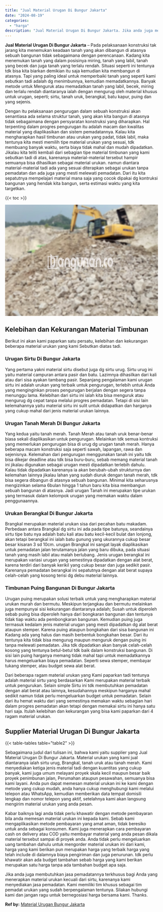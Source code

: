 ```yaml
---
title: "Jual Material Urugan Di Bungur Jakarta"
date: "2024-08-19"
categories: 
  - "harga"
description: "Jual Material Urugan Di Bungur Jakarta. Jika anda juga membutuhkan jasa pemadatannya terkhusus bagi Anda yang menerapkan material urukan kecuali dari sirtu,..."
---
```


**Jual Material Urugan Di Bungur Jakarta** – Pada pelaksanaan konstruksi tak jarang kita menemukan keadaan tanah yang akan dibangun di atasnya sebuah bangunan tidak sebagaimana dengan perencanaan. Kadang kita menemukan tanah yang dalam posisinya miring, tanah yang labil, tanah yang becek dan juga tanah yang terlalu rendah. Situasi seperti ini tentunya tdk bisa kita biarkan demikian itu saja kemudian kita membangun di atasnya. Tapi yang paling ideal untuk memperbaiki tanah yang seperti kami sebutkan tadi adalah dg menimbunnya, kemudian memadatkannya. Banyak metode untuk Menguruk atau memadatkan tanah yang labil, becek, miring dan terlalu rendah diantaranya ialah dengan mengurug oleh material khusus untuk urugan, seperti; sirtu, tanah uruk, berangkal, batu kapur, puing dan yang sejenis.

Dengan itu pelaksanaan pengurugan dalam sebuah konstruksi akan senantiasa ada selama struktur tanah, yang akan kita bangun di atasnya tidak sebagaimana dengan persyaratan konstruksi yang diharapkan. Hal terpenting dalam progres pengurugan itu adalah macam dan kwalitas material yang diaplikasikan dan sistem pemadatannya. Kalau kita mengharapkan hasil timbunan atau urukan yang padat, tidak labil, maka tentunya kita mesti memilih tipe material urukan yang sesuai, tdk membuang banyak waktu, serta biaya tidak mahal dan mudah dipadatkan. Jikalau kita teliti kembali dari sebagian tipe material timbunan yang kami sebutkan tadi di atas, karenanya material-material tersebut hampir semuanya bisa dihasilkan sebagai material urukan. namun diantara material-material tadi ada yang sesuai diterapkan sebagai urukan tanpa pemadatan dan ada juga yang mesti melewati pemadatan. Dari itu kita sepatutnya mempelajari material mana saja yang cocok dipakai dg kontruksi bangunan yang hendak kita bangun, serta estimasi waktu yang kita targetkan.

{{< toc >}}

![Jual Material Urugan Di Bungur Jakarta](/images/jual-urugan-35.png)

## Kelebihan dan Kekurangan Material Timbunan

Berikut ini akan kami paparkan satu persatu, kelebihan dan kekurangan beberapa material urukan yang kami Sebutkan diatas tadi.

### Urugan Sirtu Di Bungur Jakarta

Yang pertama yakni material sirtu disebut juga dg sirtu urug. Sirtu urug ini yaitu material campuran antara pasir dan batu. Lazimnya dihasilkan dari kali atau dari sisa ayakan tambang pasir. Sepanjang pengalaman kami urugan sirtu ini adalah urukan yang terbaik untuk pengurugan, terlebih untuk Anda yang menginginkan proses pengurugan berjalan dengan segera tanpa menunggu lama. Kelebihan dari sirtu ini ialah kita bisa menguruk atau mengurug dg cepat tanpa melalui progres pemadatan. Tetapi di sisi lain kelemahannya yaitu material sirtu ini sulit untuk didapatkan dan harganya yang cukup mahal dari jenis material urukan lainnya.

### Urugan Tanah Merah Di Bungur Jakarta

Yang kedua yaitu tanah merah. Tanah Merah atau tanah uruk benar-benar biasa sekali diaplikasikan untuk pengurugan. Melainkan tdk semua kontruksi yang memerlukan pengurugan bisa di urug dg urugan tanah merah. Hanya beberapa macam konstruksi saja seperti sawah, lapangan, rawa dan sejenisnya. Kelemahan dari pengurugan menggunakan tanah ini yaitu tdk bisa dikejar deadline atau tdk bisa buru-buru, sebab memang material tanah ini jikalau digunakan sebagai urugan mesti dipadatkan terlebih dahulu. Kalau tidak dipadatkan karenanya ia akan berubah-ubah strukturnya dan kelemahan lainnya jikalau lahan yang sudah diuruk dengan tanah merah, tdk bisa segera dibangun di atasnya sebuah bangunan. Minimal kita seharusnya mengizinkan selama 6bulan hingga 1 tahun baru kita bisa membangun sebuah bangunan di atasnya. Jadi urugan Tanah ini merupakan tipe urukan yang termasuk dalam kelompok urugan yang memakan waktu dalam penggunaannya.

### Urukan Berangkal Di Bungur Jakarta

Brangkal merupakan material urukan sisa dari pecahan batu makadam. Perbedaan antara Brangkal dg sirtu ini ada pada tipe batunya, seandainya sirtu tipe batu nya adalah batu kali atau batu kecil-kecil bulat dan lonjong, akan tetapi berangkal ini ialah batu gunung yang ukurannya cukup besar besar kisaran 3 sd 10cm. urugan Brangkal ini sangat layak diaplikasikan untuk pemadatan jalan terutamanya jalan yang baru dibuka, pada situasi tanah yang masih labil atau malah berlubang. Jenis urugan berangkal ini merupakan variasi urugan yang semestinya dipadatkan dengan alat berat, karena terdiri dari banyak kerikil yang cukup besar dan juga sedikit pasir. Karenanya pemadatan berangkal ini sepatutnya dengan alat berat supaya celah-celah yang kosong terisi dg debu material lainnya.

### Timbunan Puing Bangunan Di Bungur Jakarta

Urugan puing merupakan solusi terbaik untuk yang mengharapkan material urukan murah dan bermutu. Meskipun terjangkau dan bermutu melainkan juga mempunyai sisi kekurangan diantaranya adalah; Susah untuk diperoleh sebab puing bisa diperoleh hanya dari bongkaran bangunan dan tentunya tidak tiap waktu ada pembongkaran bangunan. Kemudian puing juga termasuk kedalam jenis material urugan yang mesti dipadatkan dg alat berat ataupun stemper. Karena puing ataupun bongkahan dari sisa bangunan ini Kadang ada yang halus dan masih berbentuk bongkahan besar. Dari itu tentunya kita tidak bisa mengurug maupun menguruk dengan puing ini tanpa melewati pemadatan. Jika tdk dipadatkan akan banyak celah-celah kosong yang tentunya betul-betul tdk baik dalam konstruksi bangunan. Di sisi lain puing harganya memang tidak mahal tapi untuk memadatkannya harus mengeluarkan biaya pemadatan. Seperti sewa stemper, membayar tukang stemper, atau budget sewa alat berat.

Dari beberapa ragam material urukan yang Kami paparkan tadi tentunya adalah material sirtu yang berdasarkan Kami merupakan material terbaik untuk pengurukan. Selain simple Sirtu ini tdk membutuhkan pemadatan dengan alat berat atau lainnya, kesudahannya meskipun harganya mahal sedikit namun tidak perlu mengeluarkan budget untuk pemadatan. Selain dari itu hemat waktu dari yang semestinya memakan waktu sebagian hari dalam progres pemadatan akan tetapi dengan memakai sirtu ini hanya satu hari saja. Itulah kelebihan dan kekurangan yang bisa kami paparkan dari 4 ragam material urukan.

## Supplier Material Urugan Di Bungur Jakarta

{{< table-tables table="table2" >}}

Sebagaimana judul dari tulisan ini, bahwa kami yaitu supplier yang Jual Material Urugan Di Bungur Jakarta. Material urukan yang kami jual diantaranya ialah sirtu urug, Brangkal, tanah uruk atau tanah merah. Kami menyediakan ketiga jenis material tadi dengan kuantitas yang cukup banyak, kami juga umum melayani proyek skala kecil maupun besar baik proyek penimbunan jalan, Perumahan ataupun pesawahan, semuanya bisa kami layani. Anda pun dapat memesan material urukan ini ke kami dengan metode yang cukup mudah, anda hanya cukup menghubungi kami melalui telepon atau WhatsApp, kemudian memberikan data tempat domisili lengkap dan nomor telepon yang aktif, setelahnya kami akan langsung mengirim material urukan yang anda pesan.

Kabar baiknya lagi anda tidak perlu khawatir dengan metode pembayaran bila anda memesan material urukan ini kepada kami. Sebab kami mengaplikasikan metode pembayaran yang amat aman, tidak beresiko untuk anda sebagai konsumen. Kami juga menerapkan cara pembayaran cash on delivery atau COD yaitu membayar material yang anda pesan dikala material tersebut sampai di proyek anda. Anda tidak perlu mengeluarkan uang tambahan dahulu untuk mengorder material urukan ini dari kami, harga yang kami berikan pun merupakan harga yang terbaik harga yang telah include di dalamnya biaya pengiriman dan juga penurunan. tdk perlu khawatir akan ada budget tambahan sebab harga yang kami berikan merupakan satu harga tanpa ada tambahan budget apa saja.

Jika anda juga membutuhkan jasa pemadatannya terkhusus bagi Anda yang menerapkan material urukan kecuali dari sirtu, karenanya kami menyediakan jasa pemadatan. Kami memiliki tim khusus sebagai tim pemadat urukan yang sudah berpengalaman tentunya. Silakan hubungi kami dan jangan ragu untuk bernegosiasi harga bersama kami. Thanks.

**Ref by:** [Material Urugan Bungur Jakarta](https://id.wikipedia.org/wiki/Material)
